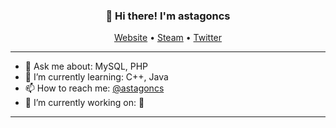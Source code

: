 
<h3 align="center">👋 Hi there! I'm astagoncs</h3>
<p align="center">
  <a href="https://shampansky0.github.com">Website</a> •
  <a href="https://steamcommunity.com/id/astagoncs/">Steam</a> •
  <a href="https://twitter.com/astagoncs">Twitter</a>
</p>

---

- 💬 Ask me about: MySQL, PHP  
- 🌱 I’m currently learning: C++, Java 
- 📫 How to reach me: [@astagoncs](https://twitter.com/astagoncs)
- 🔭 I’m currently working on: 🤫

---
